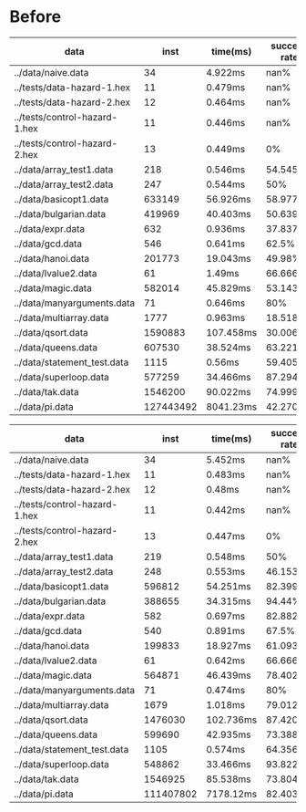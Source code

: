 # Before

 | data | inst | time(ms) | success rate |
 |---|---|---|---|
 | ../data/naive.data | 34 | 4.922ms | nan% | 
 | ../tests/data-hazard-1.hex | 11 | 0.479ms | nan% | 
 | ../tests/data-hazard-2.hex | 12 | 0.464ms | nan% | 
 | ../tests/control-hazard-1.hex | 11 | 0.446ms | nan% | 
 | ../tests/control-hazard-2.hex | 13 | 0.449ms | 0% | 
 | ../data/array_test1.data | 218 | 0.546ms | 54.5455% | 
 | ../data/array_test2.data | 247 | 0.544ms | 50% | 
 | ../data/basicopt1.data | 633149 | 56.926ms | 58.9774% | 
 | ../data/bulgarian.data | 419969 | 40.403ms | 50.6399% | 
 | ../data/expr.data | 632 | 0.936ms | 37.8378% | 
 | ../data/gcd.data | 546 | 0.641ms | 62.5% | 
 | ../data/hanoi.data | 201773 | 19.043ms | 49.98% | 
 | ../data/lvalue2.data | 61 | 1.49ms | 66.6667% | 
 | ../data/magic.data | 582014 | 45.829ms | 53.1436% | 
 | ../data/manyarguments.data | 71 | 0.646ms | 80% | 
 | ../data/multiarray.data | 1777 | 0.963ms | 18.5185% | 
 | ../data/qsort.data | 1590883 | 107.458ms | 30.0067% | 
 | ../data/queens.data | 607530 | 38.524ms | 63.2216% | 
 | ../data/statement_test.data | 1115 | 0.56ms | 59.4059% | 
 | ../data/superloop.data | 577259 | 34.466ms | 87.2946% | 
 | ../data/tak.data | 1546200 | 90.022ms | 74.9996% | 
 | ../data/pi.data | 127443492 | 8041.23ms | 42.2702% | 

 | data | inst | time(ms) | success rate |
 |---|---|---|---|
 | ../data/naive.data | 34 | 5.452ms | nan% | 
 | ../tests/data-hazard-1.hex | 11 | 0.483ms | nan% | 
 | ../tests/data-hazard-2.hex | 12 | 0.48ms | nan% | 
 | ../tests/control-hazard-1.hex | 11 | 0.442ms | nan% | 
 | ../tests/control-hazard-2.hex | 13 | 0.447ms | 0% | 
 | ../data/array_test1.data | 219 | 0.548ms | 50% | 
 | ../data/array_test2.data | 248 | 0.553ms | 46.1538% | 
 | ../data/basicopt1.data | 596812 | 54.251ms | 82.3997% | 
 | ../data/bulgarian.data | 388655 | 34.315ms | 94.44% | 
 | ../data/expr.data | 582 | 0.697ms | 82.8829% | 
 | ../data/gcd.data | 540 | 0.891ms | 67.5% | 
 | ../data/hanoi.data | 199833 | 18.927ms | 61.093% | 
 | ../data/lvalue2.data | 61 | 0.642ms | 66.6667% | 
 | ../data/magic.data | 564871 | 46.439ms | 78.4025% | 
 | ../data/manyarguments.data | 71 | 0.474ms | 80% | 
 | ../data/multiarray.data | 1679 | 1.018ms | 79.0123% | 
 | ../data/qsort.data | 1476030 | 102.736ms | 87.4203% | 
 | ../data/queens.data | 599690 | 42.935ms | 73.3881% | 
 | ../data/statement_test.data | 1105 | 0.574ms | 64.3564% | 
 | ../data/superloop.data | 548862 | 33.466ms | 93.8222% | 
 | ../data/tak.data | 1546925 | 85.538ms | 73.804% | 
 | ../data/pi.data | 111407802 | 7178.12ms | 82.4032% | 